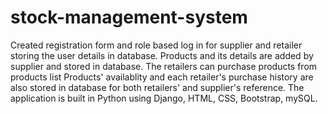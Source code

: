 # stock-management-system
Created registration form and role based log in for supplier and retailer storing the user details in database.
Products and its details are added by supplier and stored in database.
 The retailers can purchase products from products list
Products' availablity and each retailer's purchase history are also stored in database for both retailers' and supplier's reference. 
The application is built in Python using Django, HTML, CSS, Bootstrap, mySQL.
